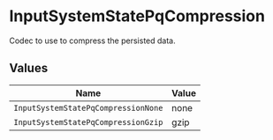 # InputSystemStatePqCompression

Codec to use to compress the persisted data.


## Values

| Name                                | Value                               |
| ----------------------------------- | ----------------------------------- |
| `InputSystemStatePqCompressionNone` | none                                |
| `InputSystemStatePqCompressionGzip` | gzip                                |